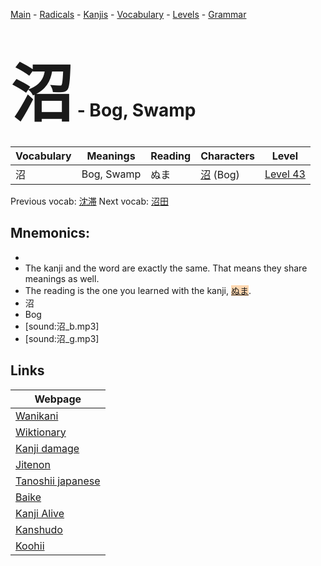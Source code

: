 <style> bigfont {font-size: 100px}</style>
[Main](../README.md) -
[Radicals](../radicals.md) -
[Kanjis](../kanjis.md) -
[Vocabulary](../vocabulary.md) -
[Levels](../levels.md) -
[Grammar](../grammar.md)
# <bigfont> 沼</bigfont> - Bog, Swamp 

| Vocabulary | Meanings | Reading | Characters | Level |
| --- | --- | --- | --- | --- |
| 沼 | Bog, Swamp | ぬま |  [沼](../kanjis/沼.md) (Bog) | [Level 43](../levels/wk_level43.md) |

Previous vocab: [沈滞](沈滞.md) Next vocab: [沼田](沼田.md) 

## Mnemonics:

* 
* The kanji and the word are exactly the same. That means they share meanings as well.
* The reading is the one you learned with the kanji, <span style="background-color:#fed8b1"> [ぬま](https://jisho.org/search/ぬま)</span>.
* 沼
* Bog
* [sound:沼_b.mp3]
* [sound:沼_g.mp3]


## Links 

| Webpage |
| --- |
| [Wanikani          ](https://www.wanikani.com/kanji/沼) |
| [Wiktionary        ](https://en.wiktionary.org/wiki/沼) |
| [Kanji damage      ](http://www.kanjidamage.com/kanji/search?utf8=✓&q=沼) |
| [Jitenon           ](https://jitenon.com/kanji/沼) |
| [Tanoshii japanese ](https://www.tanoshiijapanese.com/dictionary/kanji.cfm?k=沼) |
| [Baike             ](https://baike.baidu.com/item/沼) |
| [Kanji Alive       ](https://app.kanjialive.com/沼) |
| [Kanshudo          ](https://www.kanshudo.com/searchmn?q=沼) |
| [Koohii            ](https://kanji.koohii.com/study/kanji/沼) |

